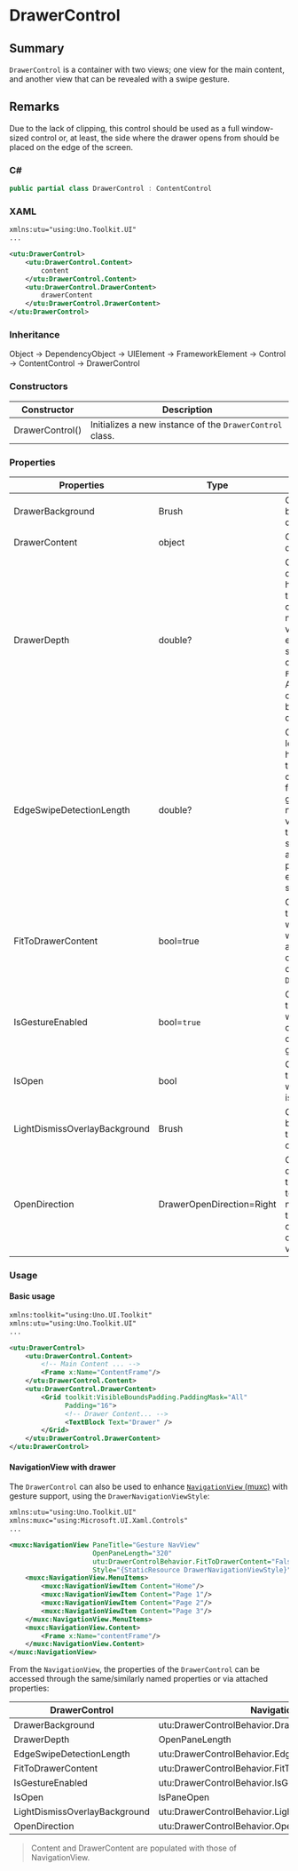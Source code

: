 # DrawerControl

## Summary
`DrawerControl` is a container with two views; one view for the main content, and another view that can be revealed with a swipe gesture.

## Remarks
Due to the lack of clipping, this control should be used as a full window-sized control or, at least, the side where the drawer opens from should be placed on the edge of the screen.

### C#
```csharp
public partial class DrawerControl : ContentControl
```

### XAML
```xml
xmlns:utu="using:Uno.Toolkit.UI"
...

<utu:DrawerControl>
    <utu:DrawerControl.Content>
        content
    </utu:DrawerControl.Content>
    <utu:DrawerControl.DrawerContent>
        drawerContent
    </utu:DrawerControl.DrawerContent>
</utu:DrawerControl>
```

### Inheritance 
Object &#8594; DependencyObject &#8594; UIElement &#8594; FrameworkElement &#8594; Control &#8594; ContentControl &#8594; DrawerControl

### Constructors
| Constructor     | Description                                              |
|-----------------|----------------------------------------------------------|
| DrawerControl() | Initializes a new instance of the `DrawerControl` class. |

### Properties
Properties|Type|Description
-|-|-
DrawerBackground|Brush|Gets or sets the background of the drawer.
DrawerContent|object|Gets or sets the drawer content.
DrawerDepth|double?|Get or sets the depth (width or height depending on the `OpenDirection`) of the drawer.<br/>note: The default value is null which enables fully stretched or fit the content (see: `FitToDrawerContent`). Alternatively, a concrete value can be set for a fixed depth.
EdgeSwipeDetectionLength|double?|Gets or sets the length (width or height depending on the `OpenDirection`) of the area allowed for opening swipe gesture. <br/>note: By default, this value is null allowing the drawer to be swiped open from anywhere. Setting a positive value will enforce the edge swipe for opening.
FitToDrawerContent|bool=true|Get or sets a value that indicates whether the drawer will fit to content and aligned to the edge or stretch to fill the control when `DrawerDepth` is null.
IsGestureEnabled|bool=`true`|Get or sets a value that indicates whether the user can interact with the control using gesture.
IsOpen|bool|Gets or sets a value that specifies whether the drawer is open.
LightDismissOverlayBackground|Brush|Gets or sets the brush used to paint the light dismiss overlay.
OpenDirection|DrawerOpenDirection=Right|Gets or sets the direction in which the drawer opens toward. <br/>note: The position of the drawer when opened is the opposite of this value.

### Usage
#### Basic usage
```xml
xmlns:toolkit="using:Uno.UI.Toolkit"
xmlns:utu="using:Uno.Toolkit.UI"
...

<utu:DrawerControl>
    <utu:DrawerControl.Content>
        <!-- Main Content ... -->
        <Frame x:Name="ContentFrame"/>
    </utu:DrawerControl.Content>
    <utu:DrawerControl.DrawerContent>
        <Grid toolkit:VisibleBoundsPadding.PaddingMask="All"
              Padding="16">
              <!-- Drawer Content... -->
              <TextBlock Text="Drawer" />
        </Grid>
    </utu:DrawerControl.DrawerContent>
</utu:DrawerControl>
```

#### NavigationView with drawer
The `DrawerControl` can also be used to enhance [`NavigationView` (muxc)](https://docs.microsoft.com/en-us/windows/winui/api/microsoft.ui.xaml.controls.navigationview?view=winui-3.0) with gesture support, using the `DrawerNavigationViewStyle`:
```xml
xmlns:utu="using:Uno.Toolkit.UI"
xmlns:muxc="using:Microsoft.UI.Xaml.Controls"
...

<muxc:NavigationView PaneTitle="Gesture NavView"
                     OpenPaneLength="320"
                     utu:DrawerControlBehavior.FitToDrawerContent="False"
                     Style="{StaticResource DrawerNavigationViewStyle}">
    <muxc:NavigationView.MenuItems>
        <muxc:NavigationViewItem Content="Home"/>
        <muxc:NavigationViewItem Content="Page 1"/>
        <muxc:NavigationViewItem Content="Page 2"/>
        <muxc:NavigationViewItem Content="Page 3"/>
    </muxc:NavigationView.MenuItems>
    <muxc:NavigationView.Content>
        <Frame x:Name="contentFrame"/>
    </muxc:NavigationView.Content>
</muxc:NavigationView>
```

From the `NavigationView`, the properties of the `DrawerControl` can be accessed through the same/similarly named properties or via attached properties:

DrawerControl|NavigationView
-|-
DrawerBackground|utu:DrawerControlBehavior.DrawerBackground
DrawerDepth|OpenPaneLength
EdgeSwipeDetectionLength|utu:DrawerControlBehavior.EdgeSwipeDetectionLength
FitToDrawerContent|utu:DrawerControlBehavior.FitToDrawerContent
IsGestureEnabled|utu:DrawerControlBehavior.IsGestureEnabled
IsOpen|IsPaneOpen
LightDismissOverlayBackground|utu:DrawerControlBehavior.LightDismissOverlayBackground
OpenDirection|utu:DrawerControlBehavior.OpenDirection
> Content and DrawerContent are populated with those of NavigationView.
